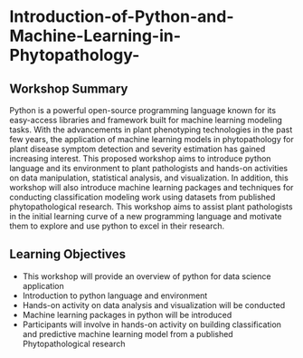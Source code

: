 # Introduction-of-Python-and-Machine-Learning-in-Phytopathology-

## Workshop Summary
Python is a powerful open-source programming language known for its easy-access libraries and framework built for machine learning modeling tasks. With the advancements in plant phenotyping technologies in the past few years, the application of machine learning models in phytopathology for plant disease symptom detection and severity estimation has gained increasing interest. This proposed workshop aims to introduce python language and its environment to plant pathologists and hands-on activities on data manipulation, statistical analysis, and visualization. In addition, this workshop will also introduce machine learning packages and techniques for conducting classification modeling work using datasets from published phytopathological research. This workshop aims to assist plant pathologists in the initial learning curve of a new programming language and motivate them to explore and use python to excel in their research.

## Learning Objectives
- This workshop will provide an overview of python for data science application 
- Introduction to python language and environment 
- Hands-on activity on data analysis and visualization will be conducted 
- Machine learning packages in python will be introduced 
- Participants will involve in hands-on activity on building classification and predictive machine learning model from a published Phytopathological research
